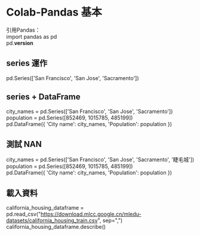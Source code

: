 # Colab-Pandas 基本
引用Pandas：  
import pandas as pd  
pd.__version__  
## series 運作
pd.Series(['San Francisco', 'San Jose', 'Sacramento'])
## series  + DataFrame
city_names = pd.Series(['San Francisco', 'San Jose', 'Sacramento'])  
population = pd.Series([852469, 1015785, 485199])  
pd.DataFrame({ 'City name': city_names, 'Population': population })  
## 測試 NAN
city_names = pd.Series(['San Francisco', 'San Jose', 'Sacramento', '睫毛城'])  
population = pd.Series([852469, 1015785, 485199])  
pd.DataFrame({ 'City name': city_names, 'Population': population })  
##  載入資料  
california_housing_dataframe = pd.read_csv("https://download.mlcc.google.cn/mledu-datasets/california_housing_train.csv", sep=",")    
california_housing_dataframe.describe()  

